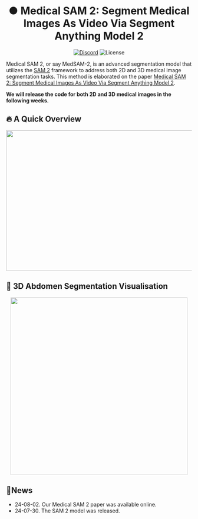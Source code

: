 <h1 align="center">● Medical SAM 2: Segment Medical Images As Video Via Segment Anything Model 2</h1>

<p align="center">
    <a href="https://discord.gg/DN4rvk95CC">
        <img alt="Discord" src="https://img.shields.io/discord/1146610656779440188?logo=discord&style=flat&logoColor=white"/></a>
    <img src="https://img.shields.io/static/v1?label=license&message=GPL&color=white&style=flat" alt="License"/>
</p>

Medical SAM 2, or say MedSAM-2, is an advanced segmentation model that utilizes the [SAM 2](https://github.com/facebookresearch/segment-anything-2) framework to address both 2D and 3D medical
image segmentation tasks. This method is elaborated on the paper [Medical SAM 2: Segment Medical Images As Video Via Segment Anything Model 2](...).

**We will release the code for both 2D and 3D medical images in the following weeks.**
## 🔥 A Quick Overview 
 <img width="880" height="380" src="https://github.com/MedicineToken/Medical-SAM2/blob/main/vis/framework.png">
 
## 🩻 3D Abdomen Segmentation Visualisation
 <div align="center"><img width="480" height="480" src="https://github.com/MedicineToken/Medical-SAM2/blob/main/vis/example.gif"></div>

 ## 🚨News
 - 24-08-02. Our Medical SAM 2 paper was available online.
 - 24-07-30. The SAM 2 model was released.



